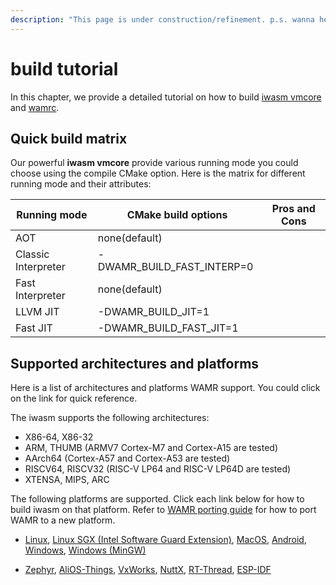 ```yaml
---
description: "This page is under construction/refinement. p.s. wanna hear a construction joke? we are still working on it"
---
```

# build tutorial

In this chapter, we provide a detailed tutorial on how to build [iwasm vmcore](../../../doc/build_wamr.md) and [wamrc](build_wamrc.md).

## Quick build matrix

Our powerful **iwasm vmcore** provide various running mode you could choose using the compile CMake option. Here is the matrix for different running mode and their attributes:

| Running mode | CMake build options | Pros and Cons  |
| -----------  | -----------         | ---------      |
|  AOT         | none(default)       |                |
|  Classic Interpreter | -DWAMR_BUILD_FAST_INTERP=0 |         |
|  Fast Interpreter | none(default)  |                |
|  LLVM JIT         | -DWAMR_BUILD_JIT=1  |                |
|  Fast JIT    | -DWAMR_BUILD_FAST_JIT=1 |            |

## Supported architectures and platforms

Here is a list of architectures and platforms WAMR support. You could click on the link for quick reference.

The iwasm supports the following architectures:

- X86-64, X86-32
- ARM, THUMB (ARMV7 Cortex-M7 and Cortex-A15 are tested)
- AArch64 (Cortex-A57 and Cortex-A53 are tested)
- RISCV64, RISCV32 (RISC-V LP64 and RISC-V LP64D are tested)
- XTENSA, MIPS, ARC

The following platforms are supported. Click each link below for how to build iwasm on that platform. Refer to [WAMR porting guide](../../../doc/port_wamr.md) for how to port WAMR to a new platform.

- [Linux](../../../doc/build_wamr.md#linux), [Linux SGX (Intel Software Guard Extension)](../../../doc/linux_sgx.md), [MacOS](../../../doc/build_wamr.md#macos), [Android](../../../doc/build_wamr.md#android), [Windows](../../../doc/build_wamr.md#windows), [Windows (MinGW)](../../../doc/build_wamr.md#mingw)

- [Zephyr](../../../doc/build_wamr.md#zephyr), [AliOS-Things](../../../doc/build_wamr.md#alios-things), [VxWorks](../../../doc/build_wamr.md#vxworks), [NuttX](../../../doc/build_wamr.md#nuttx), [RT-Thread](../../../doc/build_wamr.md#RT-Thread), [ESP-IDF](../../../doc/build_wamr.md#esp-idf)
